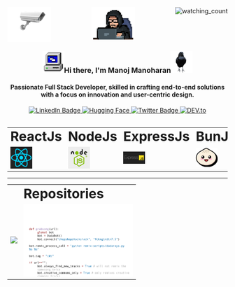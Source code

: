 <img src="./asset/camera.gif" align="left" width="100"/>
<img align="right" src="https://komarev.com/ghpvc/?username=manojconcept&color=brightgreen" alt="watching_count" />

<div id="header" align="center">
<img src="./asset/giphy.gif" width="100"/>
<h3><img src="/asset/24S2.gif" width="50"/>Hi there, I'm Manoj Manoharan<img src="/asset/crow.gif" width="50"/></h3>
<H4>Passionate Full Stack Developer, skilled in crafting end-to-end solutions with a focus on innovation and user-centric design.</H4>
<div id="badges">
  <a href="https://www.linkedin.com/in/manojconcept/">
    <img src="https://img.shields.io/badge/LinkedIn-blue?style=for-the-badge&logo=linkedin&logoColor=white" alt="LinkedIn Badge"/>
  </a>
   <a href="https://huggingface.co/manojconcept">
    <img src="https://huggingface.co/datasets/huggingface/badges/resolve/main/follow-me-on-HF-md-dark.svg" alt="Hugging Face"/>
  </a>
  <a href="https://twitter.com/MANOJCONCEPT">
    <img src="https://img.shields.io/badge/Twitter-blue?style=for-the-badge&logo=twitter&logoColor=white" alt="Twitter Badge"/>
  </a>
  <a href="https://dev.to/manojconcept" target="_blank"><img src="https://img.shields.io/badge/DEV-%230A0A0A.svg?&style=flat-square&logo=DEV.to&logoColor=white" alt="DEV.to"></a>
</div>
<br>
<table align="center" border="0">
 <tr>
    <!-- <td><b style="font-size:30px"></b></td> -->
    <td><b style="font-size:30px">ReactJs</b></td>
    <td><b style="font-size:30px">NodeJs</b></td>
    <td><b style="font-size:30px">ExpressJs</b></td>
    <td><b style="font-size:30px">BunJs</b></td>
    <td><b style="font-size:30px">MongoDB</b></td>
    <td><b style="font-size:30px">MySQL</b></td>
 </tr>
 <tr>
    <td>
    <a href="https://react.dev/" target="_blank">
    <img src="./asset/icons/matrix.webp" width="50"/>
    </a>
    </td>
    <td>
     <a href="https://nodejs.org/en" target="_blank">
    <img src="./asset/icons/node.jpg" width="50"/>
    </a>
    </td>
    <td>
     <a href="https://expressjs.com/" target="_blank">
    <img src="./asset/icons/expressjs.png" width="50"/>
    </a>
    </td>
    <td>
     <a href="https://bun.sh/" target="_blank">
    <img src="./asset/icons/bunjs.png" width="50"/>
    </a>
    </td>
    <td>
     <a href="https://www.mongodb.com/" target="_blank">
    <img src="./asset/icons/mongo_logo.jpg" width="50"/>
    </a>
    </td>
    <td>
     <a href="https://www.mysql.com/" target="_blank">
    <img src="./asset/icons/mysql.png" width="50"/>
    </a>
    </td>
    
 </tr>
</table>
<hr/>
<table align="center" border="0">
 <tr>
    <td><b style="font-size:30px"></b></td>
    <td><b style="font-size:30px">Repositories</b></td>
 </tr>
 <tr>
    <td>
<picture>
  <source
    srcset="https://github-readme-stats.vercel.app/api?username=manojconcept&show_icons=true&theme=dark"
    media="(prefers-color-scheme: dark)"
  />
  <source
    srcset="https://github-readme-stats.vercel.app/api?username=manojconcept&show_icons=true"
    media="(prefers-color-scheme: light), (prefers-color-scheme: no-preference)"
  />
  <img src="https://github-readme-stats.vercel.app/api?username=manojconcept&show_icons=true" />
</picture></td>
    <td>
    <a href="https://github.com/manojconcept?tab=repositories" target="_blank">
     <img src="/asset/3BBS.gif" width="250"/>
     </a>
    </td>
 </tr>
</table>
</div>




<!--
**manojconcept/manojconcept** is a ✨ _special_ ✨ repository because its `README.md` (this file) appears on your GitHub profile.

Here are some ideas to get you started:

- 🔭 I’m currently working on ...
- 🌱 I’m currently learning ...
- 👯 I’m looking to collaborate on ...
- 🤔 I’m looking for help with ...
- 💬 Ask me about ...
- 📫 How to reach me: ...
- 😄 Pronouns: ...
- ⚡ Fun fact: ...
-->
